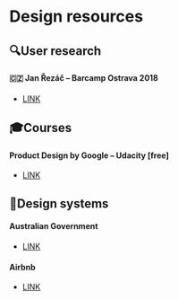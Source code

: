 # Design resources
## 🔍User research
#### 🇨🇿 Jan Řezáč – Barcamp Ostrava 2018
- [LINK](https://youtu.be/IhdyeWEADMw)
## 🎓Courses
#### Product Design by Google – Udacity [free]
- [LINK](https://eu.udacity.com/course/product-design--ud509)
## 📐Design systems
#### Australian Government
- [LINK](https://designsystem.gov.au)
#### Airbnb
- [LINK](https://airbnb.design/building-a-visual-language/)


